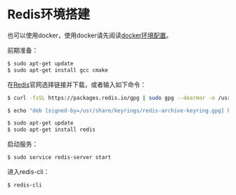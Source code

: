 # Redis环境搭建

也可以使用docker，使用docker请先阅读[docker环境配置](https://github.com/zihan987/wsl2-config/blob/main/WSL2-Docs/3.%E5%BC%80%E5%8F%91%E5%B7%A5%E5%85%B7%E7%9A%84%E4%BD%BF%E7%94%A8/3.3%20Docker.md)。

前期准备：

```bash
$ sudo apt-get update
$ sudo apt-get install gcc cmake
```

在[Redis](https://redis.io/)官网选择链接并下载，或者输入如下命令：

```bash
$ curl -fsSL https://packages.redis.io/gpg | sudo gpg --dearmor -o /usr/share/keyrings/redis-archive-keyring.gpg

$ echo "deb [signed-by=/usr/share/keyrings/redis-archive-keyring.gpg] https://packages.redis.io/deb $(lsb_release -cs) main" | sudo tee /etc/apt/sources.list.d/redis.list

$ sudo apt-get update
$ sudo apt-get install redis

```

启动服务：

```bash
$ sudo service redis-server start
```

进入redis-cli：

```bash
$ redis-cli 
```

